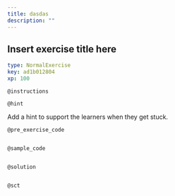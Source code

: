 ```yaml
---
title: dasdas
description: ""
---
```


## Insert exercise title here

```yaml
type: NormalExercise
key: ad1b012804
xp: 100
```

<!-- Coding exercise documentation: https://instructor-support.datacamp.com/en/articles/2375526-course-coding-exercises -->

`@instructions`


`@hint`
<!-- Hint best practices: https://instructor-support.datacamp.com/en/articles/2379164-hints-best-practices -->
Add a hint to support the learners when they get stuck.

`@pre_exercise_code`
```{r}

```

`@sample_code`
```{r}

```

`@solution`
```{r}

```

`@sct`
```{r}

```
